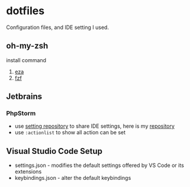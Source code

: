 # dotfiles
Configuration files, and IDE setting I used.

## oh-my-zsh
install command
1. [eza](https://github.com/eza-community/eza)
2. [fzf](https://github.com/junegunn/fzf#installation)

## Jetbrains
### PhpStorm
- use [setting repository](https://www.jetbrains.com/help/phpstorm/settings-tools-settings-repository.html) to share IDE settings, here is my [repository](https://github.com/r3nyou/phpstorm-setting)
- use `:actionlist` to show all action can be set

## Visual Studio Code Setup
- settings.json - modifies the default settings offered by VS Code or its extensions
- keybindings.json - alter the default keybindings
